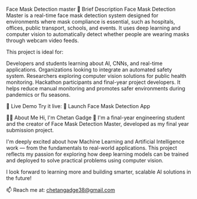 Face Mask Detection master
📝 Brief Description
Face Mask Detection Master is a real-time face mask detection system designed for environments where mask compliance is essential, such as hospitals, offices, public transport, schools, and events. It uses deep learning and computer vision to automatically detect whether people are wearing masks through webcam video feeds.

This project is ideal for:

Developers and students learning about AI, CNNs, and real-time applications.
Organizations looking to integrate an automated safety system.
Researchers exploring computer vision solutions for public health monitoring.
Hackathon participants and final-year project developers.
It helps reduce manual monitoring and promotes safer environments during pandemics or flu seasons.

📸 Live Demo
Try it live: 🚀 Launch Face Mask Detection App

👨‍💻 About Me
Hi, I'm Chetan Gadge 👋
I'm a final-year engineering student and the creator of Face Mask Detection Master, developed as my final year submission project.

I'm deeply excited about how Machine Learning and Artificial Intelligence work — from the fundamentals to real-world applications. This project reflects my passion for exploring how deep learning models can be trained and deployed to solve practical problems using computer vision.

I look forward to learning more and building smarter, scalable AI solutions in the future!

📫 Reach me at: chetangadge38@gmail.com
